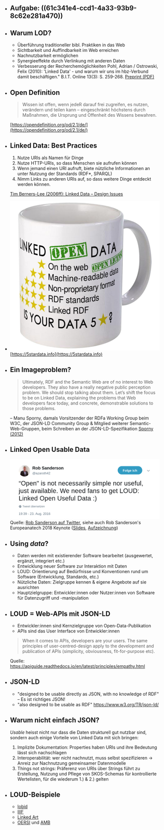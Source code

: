 - ## Aufgabe: ((61c341e4-ccd1-4a33-93b9-8c62e281a470))
- ## Warum LOD?
  * Überführung traditioneller bibl. Praktiken in das Web
  * Sichtbarkeit und Auffindbarkeit im Web erreichen
  * Nachnutzbarkeit ermöglichen
  * Synergieeffekte durch Verlinkung mit anderen Daten
  * Verbesserung der Recherchemöglichkeiten
  Pohl, Adrian / Ostrowski, Felix (2010): 'Linked Data' - und warum wir uns im hbz-Verbund damit beschäftigen." B.I.T. Online 13(3): S. 259-268. [Preprint (PDF)](https://hbz.opus.hbz-nrw.de/files/269/PDFA_Linked_Data_Pohl_Ostrowski_2010.pdf)
- ## Open Definition
  > Wissen ist offen, wenn jedeR darauf frei zugreifen, es nutzen, verändern und teilen kann – eingeschränkt höchstens durch Maßnahmen, die Ursprung und Offenheit des Wissens bewahren. 
  
  [https://opendefinition.org/od/2.1/de/](https://opendefinition.org/od/2.1/de/)
- ## Linked Data: Best Practices
  1. Nutze URIs als Namen für Dinge
  2. Nutze HTTP-URIs, so dass Menschen sie aufrufen können
  3. Wenn jemand einen URI aufruft, biete nützliche Informationen an unter Nutzung der Standards (RDF*, SPARQL)
  4. Nimm Links zu anderen URIs auf, so dass weitere Dinge entdeckt werden können.
  
  [Tim Berners-Lee (2006ff): Linked Data – Design Issues](https://www.w3.org/DesignIssues/LinkedData.html)
- ![](../assets/lod-cup.jpg)
  [https://5stardata.info](https://5stardata.info)
- ## Ein Imageproblem?
   > Ultimately, RDF and the Semantic Web are of no interest to Web developers. They also have a really negative public perception problem. We should stop talking about them. Let’s shift the focus to be on Linked Data, explaining the problems that Web developers face today, and concrete, demonstrable solutions to those problems.
  
  – Manu Sporny, damals Vorsitzender der RDFa Working Group beim W3C, der JSON-LD Community Group & Mitglied weiterer Semantic-Web-Gruppen, beim Schreiben an der JSON-LD-Spezifikation [Sporny (2012)](http://manu.sporny.org/2012/nuclear-rdf/)
- ## Linked Open Usable Data
  ![](../assets/loud-tweet.png)
  Quelle: [Rob Sanderson auf Twitter](https://twitter.com/azaroth42/status/768140561794502656), siehe auch Rob Sanderson's Europeanatech 2018 Keynote ([Slides](https://de.slideshare.net/azaroth42/europeanatech-keynote-shout-it-out-loud), [Aufzeichnung](https://www.youtube.com/watch?v=r4afi8mGVAY))
- ## Using *data*?
  * Daten werden mit existierender Software bearbeitet (ausgewertet, ergänzt, integriert etc.)
  * Entwicklung neuer Software zur Interaktion mit Daten
  * LOUD: Orientierung auf Bedürfnisse und Konventionen rund um Software (Entwicklung, Standards, etc.)
  * Nützliche Daten: Zielgruppe kennen & eigene Angebote auf sie ausrichten
  * Hauptzielgruppe: Entwickler:innen oder Nutzer:innen von Software für Datenzugriff und -manipulation
- ## LOUD = Web-APIs mit JSON-LD
  * Entwickler:innen sind Kernzielgruppe von Open-Data-Publikation
  * APIs sind das User Interface von Entwickler:innen
  > When it comes to APIs, developers are your users. The same principles of user-centred-design apply to the development and publication of APIs (simplicity, obviousness, fit-for-purpose etc).
  
  Quelle: https://apiguide.readthedocs.io/en/latest/principles/empathy.html
- ## JSON-LD
  * "designed to be usable directly as JSON, with no knowledge of RDF" – Es ist richtiges JSON!
  * "also designed to be usable as RDF"
  https://www.w3.org/TR/json-ld/
- ## Warum nicht einfach JSON?
  *Usable* heisst nicht nur dass die Daten strukturell gut nutzbar sind, sondern auch einige Vorteile von Linked Data mit sich bringen:
  1. Implizite Dokumentation: Properties haben URIs und ihre Bedeutung lässt sich nachschlagen
  2. Interoperabilität: wer nicht nachnutzt, muss selbst spezifizieren -> Anreiz zur Nachnutzung gemeinsamer Datenmodelle
  3. Things not strings: Präferenz von URIs über Strings führt zu Erstellung, Nutzung und Pflege von SKOS-Schemas für kontrollierte Wertelisten, für die wiederum 1.) & 2.) gelten
- ## LOUD-Beispiele
  * [lobid](https:/lobid.org) 
  * [IIIF](https://iiif.io/)
  * [Linked Art](https://linked.art/)
  * [OERSI](https://oersi.de) und [AMB](https://w3id.org/kim/amb/)
